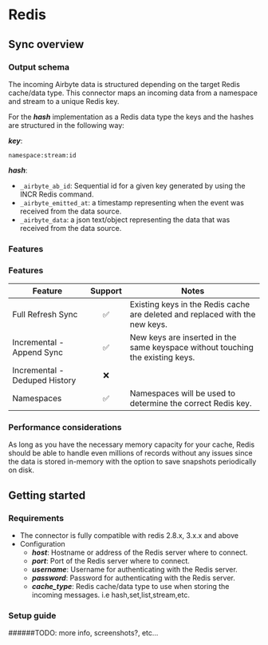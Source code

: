 # Redis

## Sync overview

### Output schema

The incoming Airbyte data is structured depending on the target Redis cache/data type. This connector maps an incoming data from a namespace and stream to a unique Redis key.

For the _**hash**_ implementation as a Redis data type the keys and the hashes are structured in the following way:

_**key**_:

```
namespace:stream:id
```

_**hash**_:

* `_airbyte_ab_id`: Sequential id for a given key generated by using the INCR Redis command.
* `_airbyte_emitted_at`: a timestamp representing when the event was received from the data source.
* `_airbyte_data`: a json text/object representing the data that was received from the data source.

### Features

### Features

| Feature                       | Support | Notes                                                                          |
| ----------------------------- | :-----: | ------------------------------------------------------------------------------ |
| Full Refresh Sync             |    ✅    | Existing keys in the Redis cache are deleted and replaced with the new keys.   |
| Incremental - Append Sync     |    ✅    | New keys are inserted in the same keyspace without touching the existing keys. |
| Incremental - Deduped History |    ❌    |                                                                                |
| Namespaces                    |    ✅    | Namespaces will be used to determine the correct Redis key.                    |

### Performance considerations

As long as you have the necessary memory capacity for your cache, Redis should be able to handle even millions of records without any issues since the data is stored in-memory with the option to save snapshots periodically on disk.

## Getting started

### Requirements

* The connector is fully compatible with redis 2.8.x, 3.x.x and above
* Configuration
  * _**host**_: Hostname or address of the Redis server where to connect.
  * _**port**_: Port of the Redis server where to connect.
  * _**username**_: Username for authenticating with the Redis server.
  * _**password**_: Password for authenticating with the Redis server.
  * _**cache\_type**_: Redis cache/data type to use when storing the incoming messages. i.e hash,set,list,stream,etc.

### Setup guide

\######TODO: more info, screenshots?, etc...
